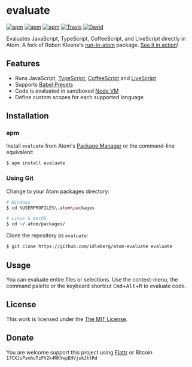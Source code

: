# evaluate

[![apm](https://img.shields.io/apm/l/evaluate.svg?style=flat-square)](https://atom.io/packages/evaluate)
[![apm](https://img.shields.io/apm/v/evaluate.svg?style=flat-square)](https://atom.io/packages/evaluate)
[![apm](https://img.shields.io/apm/dm/evaluate.svg?style=flat-square)](https://atom.io/packages/evaluate)
[![Travis](https://img.shields.io/travis/idleberg/atom-evaluate.svg?style=flat-square)](https://travis-ci.org/idleberg/atom-evaluate)
[![David](https://img.shields.io/david/dev/idleberg/atom-evaluate.svg?style=flat-square)](https://david-dm.org/idleberg/atom-evaluate?type=dev)

Evaluates JavaScript, TypeScript, CoffeeScript, and LiveScript directly in Atom. A fork of Roben Kleene's [run-in-atom](https://github.com/robenkleene/run-in-atom) package. [See it in action](https://vimeo.com/230280295)!

## Features

- Runs JavaScript, [TypeScript](https://www.typescriptlang.org/), [CoffeeScript](http://coffeescript.org/) and [LiveScript](http://livescript.net/)
- Supports [Babel Presets](https://babeljs.io/docs/plugins/#presets)
- Code is evaluated in sandboxed [Node VM](https://nodejs.org/api/vm.html)
- Define custom scopes for each supported language

## Installation

### apm

Install `evaluate` from Atom's [Package Manager](http://flight-manual.atom.io/using-atom/sections/atom-packages/) or the command-line equivalent:

`$ apm install evaluate`

### Using Git

Change to your Atom packages directory:

```bash
# Windows
$ cd %USERPROFILE%\.atom\packages

# Linux & macOS
$ cd ~/.atom/packages/
```

Clone the repository as `evaluate`:

```bash
$ git clone https://github.com/idleberg/atom-evaluate evaluate
```

## Usage

You can evaluate entire files or selections. Use the context-menu, the command palette or the keyboard shortcut <kbd>Cmd</kbd>+<kbd>Alt</kbd>+<kbd>R</kbd> to evaluate code.

## License

This work is licensed under the [The MIT License](LICENSE.md).

## Donate

You are welcome support this project using [Flattr](https://flattr.com/submit/auto?user_id=idleberg&url=https://github.com/idleberg/atom-evaluate) or Bitcoin `17CXJuPsmhuTzFV2k4RKYwpEHVjskJktRd`
